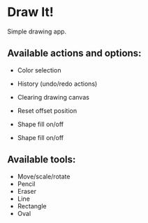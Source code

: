 # Draw It!

Simple drawing app.
 
## Available actions and options:
* Color selection

* History (undo/redo actions)
* Clearing drawing canvas
* Reset offset position

* Shape fill on/off

* Shape fill on/off

## Available tools:
* Move/scale/rotate
* Pencil
* Eraser
* Line
* Rectangle
* Oval
